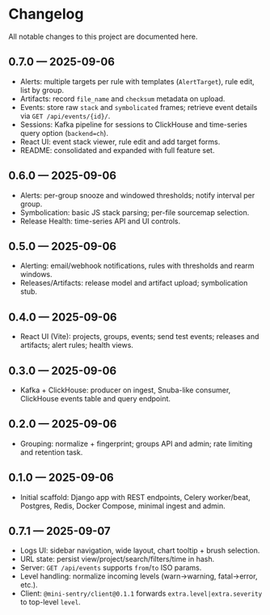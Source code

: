 # Changelog

All notable changes to this project are documented here.

## 0.7.0 — 2025-09-06

- Alerts: multiple targets per rule with templates (`AlertTarget`), rule edit, list by group.
- Artifacts: record `file_name` and `checksum` metadata on upload.
- Events: store raw `stack` and `symbolicated` frames; retrieve event details via `GET /api/events/{id}/`.
- Sessions: Kafka pipeline for sessions to ClickHouse and time-series query option (`backend=ch`).
- React UI: event stack viewer, rule edit and add target forms.
- README: consolidated and expanded with full feature set.

## 0.6.0 — 2025-09-06

- Alerts: per-group snooze and windowed thresholds; notify interval per group.
- Symbolication: basic JS stack parsing; per-file sourcemap selection.
- Release Health: time-series API and UI controls.

## 0.5.0 — 2025-09-06

- Alerting: email/webhook notifications, rules with thresholds and rearm windows.
- Releases/Artifacts: release model and artifact upload; symbolication stub.

## 0.4.0 — 2025-09-06

- React UI (Vite): projects, groups, events; send test events; releases and artifacts; alert rules; health views.

## 0.3.0 — 2025-09-06

- Kafka + ClickHouse: producer on ingest, Snuba-like consumer, ClickHouse events table and query endpoint.

## 0.2.0 — 2025-09-06

- Grouping: normalize + fingerprint; groups API and admin; rate limiting and retention task.

## 0.1.0 — 2025-09-06

- Initial scaffold: Django app with REST endpoints, Celery worker/beat, Postgres, Redis, Docker Compose, minimal ingest and admin.
## 0.7.1 — 2025-09-07

- Logs UI: sidebar navigation, wide layout, chart tooltip + brush selection.
- URL state: persist view/project/search/filters/time in hash.
- Server: `GET /api/events` supports `from`/`to` ISO params.
- Level handling: normalize incoming levels (warn→warning, fatal→error, etc.).
- Client: `@mini-sentry/client@0.1.1` forwards `extra.level|extra.severity` to top-level `level`.
